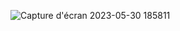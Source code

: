 ![Capture d'écran 2023-05-30 185811](https://github.com/klt56/front_Le_Bon_Coin_Du_Dessin/assets/112102361/943d3208-3e7b-46e3-8e3d-1c18ab6ead91)
